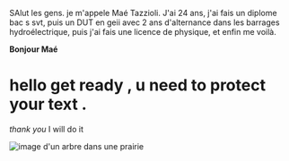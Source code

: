 SAlut les gens. je m'appele Maé Tazzioli. J'ai 24 ans,
j'ai fais un diplome bac s svt, puis un DUT en geii avec 2 ans
d'alternance dans les barrages hydroélectrique, puis j'ai fais une licence
de physique, et enfin me voilà.





**Bonjour Maé**
# hello get ready , u need to protect your text .

_thank you_ I will do it 

![image d'un arbre dans une prairie]([https://www.google.com/url?sa=i&url=https%3A%2F%2Fwww.shutterstock.com%2Ffr%2Fdiscover%2Ffree-nature-images&psig=AOvVaw2C1Pyh9PWG3amtRFV1g3To&ust=1759240686615000&source=images&cd=vfe&opi=89978449&ved=0CBUQjRxqFwoTCKDY2LOQ_o8DFQAAAAAdAAAAABAL](https://images.ctfassets.net/hrltx12pl8hq/28ECAQiPJZ78hxatLTa7Ts/2f695d869736ae3b0de3e56ceaca3958/free-nature-images.jpg?fit=fill&w=1200&h=630))
